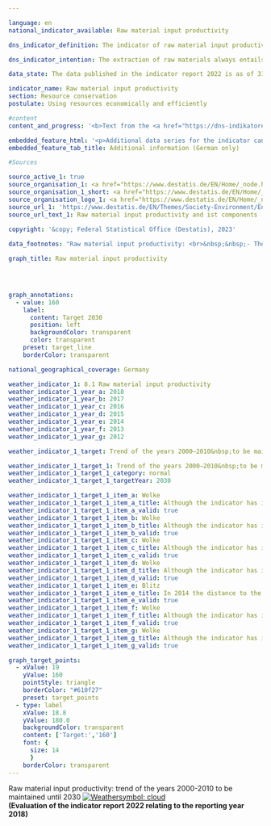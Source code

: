```yaml
---

language: en    
national_indicator_available: Raw material input productivity    

dns_indicator_definition: The indicator of raw material input productivity compares the value of all goods provided for final use (in euros, price-adjusted) relative to the mass of the raw materials used domestically and abroad for their production (in tonnes). Final use covers domestic consumption and domestic investments as well as exports.<br>The denominator of the indicator takes into account abiotic and biotic raw materials from the environment as well as plant materials produced by farming and forestry. In the graph, the development of the indicator itself and of both the numerator and the denominator are traced separately.    

dns_indicator_intention: The extraction of raw materials always entails some impairment of the natural environment. Owing to the growing demand for raw materials, raw material deposits in all parts of the world are increasingly being extracted in areas that are particularly sensitive to human intervention. For this reason, back in 2016, in the German Resource Efficiency Programme (ProgRess) II, the Federal Government set itself the goal of ensuring a continuing rise in raw material input productivity. In the years 2000&nbsp;to 2010, raw material input productivity was already increasing at an average rate of around 1.6&nbsp;% annually. The aim is to maintain this kind of positive trend up to 2030.    

data_state: The data published in the indicator report 2022 is as of 31 October 2022. The data shown on this platform is updated regularly, so that more current data may be available online than published in the <a href="https://dns-indikatoren.de/en/publications_reports/">indicator report 2022</a>.    

indicator_name: Raw material input productivity    
section: Resource conservation    
postulate: Using resources economically and efficiently    

#content     
content_and_progress: '<b>Text from the <a href="https://dns-indikatoren.de/en/publications_reports/">Indicator Report 2022&nbsp;</a></b><br><br>To calculate this indicator, it is necessary to determine the mass of all raw materials required to produce the imports. The calculation of this variable, referred to as imports in raw material equivalents, is based on a complex model that employs data from various official and unofficial sources.<br><br>Due to the monetary and physical inclusion of imports, the indicator takes into account the value added and raw material use across the entire production chain both inside and outside of Germany. In this way, the economic interdependence with foreign countries is also taken into account comprehensively. The raw material use mapped in the indicator covers not only domestic final use but also exports. It should therefore not be confused with a resource footprint for Germany.<br><br>The indicator includes not only the raw materials that were considered to be non-renewable, that is, mineral raw materials and fossile fuels, but also plant-based products from farming and forestry activities. This means that double counting occurs to a limited degree. For example, both the mass of an agricultural product at harvest time as well as that of the mineral fertiliser used to produce it are recorded.<br><br>The value of the indicator increased by 26&nbsp;% from 2000&nbsp;to 2018. This increase results in particular from the growth of the numerator: the value of the final use (domestic consumption and domestic investments as well as exports) increased by 46&nbsp;% during the reference period. The removal of domestic raw materials fell moderately between 2000&nbsp;and 2018; at the same time, however, the mass of imports in raw material equivalents increased, causing a slight increase of 16&nbsp;% in the indicator’s denominator.<br><br>Domestically extracted raw materials as well as imports are also being exported (again) to an increasing degree. Consequently, the indicator’s denominator does not point to increased global raw material extraction for consumption and investment in Germany, but reflects generally more intensive links between the German economy and the outside world.<br><br>The year 2009&nbsp;should be considered an outlier due to the exceptional economic situation in the European financial market and economic crisis. In 2010&nbsp;and 2011, investments and exports, as well as the associated input of raw materials, rose sharply again. This marked a resumption of the trend that had been seen in the period up to 2008. Although raw material input productivity slightly decreased or stagnated at some points in time, the general trend tended to improve. The indicator increased by 5&nbsp;percentage points in 2017&nbsp;compared to the preceding year, however, 2018&nbsp;recorded a slight decline by 1&nbsp;percentage point. In total, raw material input productivity increased from 2010&nbsp;to 2018&nbsp;by 9&nbsp;percentage points with an average annual growth of 0.9&nbsp;% and, thus, lies below the target of the Federal Government.'    

embedded_feature_html: '<p>Additional data series for the indicator can be found <a href="https://dnsTestEnvironment.github.io/dns-indicators/public/AddInfos/de/8_1.pdf" target="_blank" >here</a>.</p><br><small>Note: You can display the PDF document directly in your browser or download the PDF document and open it with a PDF reader of your choice. We will be happy to advise you.</small>'
embedded_feature_tab_title: Additional information (German only)    

#Sources    

source_active_1: true
source_organisation_1: <a href="https://www.destatis.de/EN/Home/_node.html" target="_blank">Federal Statistical Office</a>
source_organisation_1_short: <a href="https://www.destatis.de/EN/Home/_node.html" target="_blank">Federal Statistical Office</a>
source_organisation_logo_1: <a href="https://www.destatis.de/EN/Home/_node.html" target="_blank"><img src="https://dnsTestEnvironment.github.io/dns-indicators/public/OrgImgEn/destatis.png" alt="Federal Statistical Office" title=" Click here to visit the homepage of the organizationFederal Statistical Office" style="height:60px; width:148px; border:transparent"/></a>
source_url_1: 'https://www.destatis.de/EN/Themes/Society-Environment/Environment/Environmental-Economic-Accounting/raw-material-flows-water/Tables/total-raw-material-productivity.html'
source_url_text_1: Raw material input productivity and ist components
    
copyright: '&copy; Federal Statistical Office (Destatis), 2023'    

data_footnotes: "Raw material input productivity: <br>&nbsp;&nbsp;- The target represents a continuation of the trend in the period from 2000&nbsp;to 2010, when the average <br>annual increase amounted to about 1.6&nbsp; <br>&nbsp;&nbsp;- From 2010&nbsp;revised data due to methodological changes.<br>• Raw material input for consumption, investment and exports: From 2010&nbsp;revised data due to methodological changes.<br>• Value of consumption, investment and exports (price-adjusted): 2001&nbsp;to 2007&nbsp;interpolated data."    

graph_title: Raw material input productivity    

    


graph_annotations:
  - value: 160
    label:
      content: Target 2030
      position: left
      backgroundColor: transparent
      color: transparent
    preset: target_line
    borderColor: transparent        

national_geographical_coverage: Germany    

weather_indicator_1: 8.1 Raw material input productivity
weather_indicator_1_year_a: 2018
weather_indicator_1_year_b: 2017
weather_indicator_1_year_c: 2016
weather_indicator_1_year_d: 2015
weather_indicator_1_year_e: 2014
weather_indicator_1_year_f: 2013
weather_indicator_1_year_g: 2012

weather_indicator_1_target: Trend of the years 2000–2010&nbsp;to be maintained until 2030

weather_indicator_1_target_1: Trend of the years 2000–2010&nbsp;to be maintained until 2030
weather_indicator_1_target_1_category: normal
weather_indicator_1_target_1_targetYear: 2030

weather_indicator_1_target_1_item_a: Wolke
weather_indicator_1_target_1_item_a_title: Although the indicator has in 2018 been moving in the desired direction toward the target, if the trend had to continued, the target would have been missed in the target year by more than 20% of the difference between the target value and the value at that time.
weather_indicator_1_target_1_item_a_valid: true
weather_indicator_1_target_1_item_b: Wolke
weather_indicator_1_target_1_item_b_title: Although the indicator has in 2017 been moving in the desired direction toward the target, if the trend had to continued, the target would have been missed in the target year by more than 20% of the difference between the target value and the value at that time.
weather_indicator_1_target_1_item_b_valid: true
weather_indicator_1_target_1_item_c: Wolke
weather_indicator_1_target_1_item_c_title: Although the indicator has in 2016 been moving in the desired direction toward the target, if the trend had to continued, the target would have been missed in the target year by more than 20% of the difference between the target value and the value at that time.
weather_indicator_1_target_1_item_c_valid: true
weather_indicator_1_target_1_item_d: Wolke
weather_indicator_1_target_1_item_d_title: Although the indicator has in 2015 been moving in the desired direction toward the target, if the trend had to continued, the target would have been missed in the target year by more than 20% of the difference between the target value and the value at that time.
weather_indicator_1_target_1_item_d_valid: true
weather_indicator_1_target_1_item_e: Blitz
weather_indicator_1_target_1_item_e_title: In 2014 the distance to the target was constantly high or had increased. Thus, the indicator did not develop in the desired direction.
weather_indicator_1_target_1_item_e_valid: true
weather_indicator_1_target_1_item_f: Wolke
weather_indicator_1_target_1_item_f_title: Although the indicator has in 2013 been moving in the desired direction toward the target, if the trend had to continued, the target would have been missed in the target year by more than 20% of the difference between the target value and the value at that time.
weather_indicator_1_target_1_item_f_valid: true
weather_indicator_1_target_1_item_g: Wolke
weather_indicator_1_target_1_item_g_title: Although the indicator has in 2012 been moving in the desired direction toward the target, if the trend had to continued, the target would have been missed in the target year by more than 20% of the difference between the target value and the value at that time.
weather_indicator_1_target_1_item_g_valid: true    

graph_target_points:
  - xValue: 19
    yValue: 160
    pointStyle: triangle
    borderColor: "#610f27"
    preset: target_points
  - type: label
    xValue: 18.8
    yValue: 180.0
    backgroundColor: transparent
    content: ['Target:','160']
    font: {
      size: 14
      }
    borderColor: transparent    
---
```



<div>
  <div class="my-header">
    <label class="default">Raw material input productivity: trend of the years 2000-2010&nbsp;to be maintained until 2030
      <a href="https://dnsTestEnvironment.github.io/dns-indicators/en/status"><img src="https://g205sdgs.github.io/sdg-indicators/public/Wettersymbole/Wolke.png" title="Although the indicator has in 2018 been moving in the desired direction toward the target, if the trend had to continued, the target would have been missed in the target year by more than 20% of the difference between the target value and the value at that time." alt="Weathersymbol: cloud"/>
      </a>
    </label>
  </div>
</div>
<div class="my-header-note">
  <label class="default"><b>(Evaluation of the indicator report 2022 relating to the reporting year 2018)
  </b></label>
</div>
